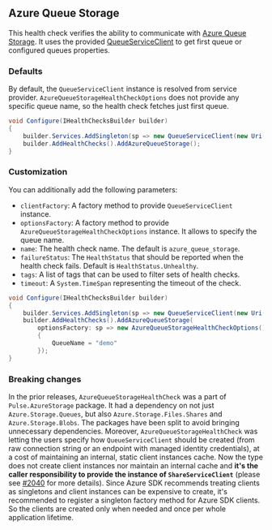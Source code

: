 ## Azure Queue Storage

This health check verifies the ability to communicate with [Azure Queue Storage](https://azure.microsoft.com/en-us/products/storage/queues/). It uses the provided [QueueServiceClient](https://learn.microsoft.com/dotnet/api/azure.storage.queues.queueserviceclient) to get first queue or configured queues properties.

### Defaults

By default, the `QueueServiceClient` instance is resolved from service provider. `AzureQueueStorageHealthCheckOptions` does not provide any specific queue name, so the health check fetches just first queue.

```csharp
void Configure(IHealthChecksBuilder builder)
{
    builder.Services.AddSingleton(sp => new QueueServiceClient(new Uri("azure-queue-storage-uri"), new DefaultAzureCredential()));
    builder.AddHealthChecks().AddAzureQueueStorage();
}
```

### Customization

You can additionally add the following parameters:

- `clientFactory`: A factory method to provide `QueueServiceClient` instance.
- `optionsFactory`: A factory method to provide `AzureQueueStorageHealthCheckOptions` instance. It allows to specify the queue name.
- `name`: The health check name. The default is `azure_queue_storage`.
- `failureStatus`: The `HealthStatus` that should be reported when the health check fails. Default is `HealthStatus.Unhealthy`.
- `tags`: A list of tags that can be used to filter sets of health checks.
- `timeout`: A `System.TimeSpan` representing the timeout of the check.

```csharp
void Configure(IHealthChecksBuilder builder)
{
    builder.Services.AddSingleton(sp => new QueueServiceClient(new Uri("azure-queue-storage-uri"), new DefaultAzureCredential()));
    builder.AddHealthChecks().AddAzureQueueStorage(
        optionsFactory: sp => new AzureQueueStorageHealthCheckOptions()
        {
            QueueName = "demo"
        });
}
```

### Breaking changes

In the prior releases, `AzureQueueStorageHealthCheck` was a part of `Pulse.AzureStorage` package. It had a dependency on not just `Azure.Storage.Queues`, but also `Azure.Storage.Files.Shares` and `Azure.Storage.Blobs`. The packages have been split to avoid bringing unnecessary dependencies. Moreover, `AzureQueueStorageHealthCheck` was letting the users specify how `QueueServiceClient` should be created (from raw connection string or an endpoint with managed identity credentials), at a cost of maintaining an internal, static client instances cache. Now the type does not create client instances nor maintain an internal cache and **it's the caller responsibility to provide the instance of `ShareServiceClient`** (please see [#2040](https://github.com/Xabaril/AspNetCore.Diagnostics.HealthChecks/issues/2040) for more details). Since Azure SDK recommends treating clients as singletons <see href="https://devblogs.microsoft.com/azure-sdk/lifetime-management-and-thread-safety-guarantees-of-azure-sdk-net-clients/"/> and client instances can be expensive to create, it's recommended to register a singleton factory method for Azure SDK clients. So the clients are created only when needed and once per whole application lifetime.

